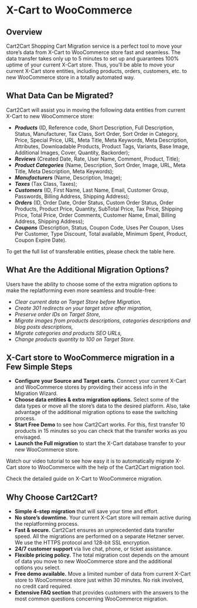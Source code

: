 # X-Cart to WooCommerce
## Overview
Cart2Cart Shopping Cart Migration service is a perfect tool to move your store’s data from X-Cart to WooCommerce store fast and seamless. The data transfer takes only up to 5 minutes to set up and guarantees 100% uptime of your current X-Cart store. Thus, you’ll be able to move your current X-Cart store entities, including products, orders, customers, etc. to new WooCommerce store in a totally automated way.

## What Data Can be Migrated?
Cart2Cart will assist you in moving the following data entities from current X-Cart to new WooCommerce store:
* **_Products_** (ID, Reference code, Short Description, Full Description, Status, Manufacturer, Tax Class, Sort Order, Sort Order in Category, Price, Special Price, URL, Meta Title, Meta Keywords, Meta Description, Attributes, Downloadable Products, Product Tags, Variants, Base Image, Additional Images, Cover, Quantity, Backorder);
* **_Reviews_** (Created Date, Rate, User Name, Comment, Product, Title);
* **_Product Categories_** (Name, Description, Sort Order, Image, URL, Meta Title, Meta Description, Meta Keywords);
* **_Manufacturers_** (Name, Description, Image);
* **_Taxes_** (Tax Class, Taxes);
* **_Customers_** (ID, First Name, Last Name, Email, Customer Group, Passwords, Billing Address, Shipping Address);
* **_Orders_** (ID, Order Date, Order Status, Custom Order Status, Order Products, Product Price, Quantity, SubTotal Price, Tax Price, Shipping Price, Total Price, Order Comments, Customer Name, Email, Billing Address, Shipping Address);
* **_Coupons_** (Description, Status, Coupon Code, Uses Per Coupon, Uses Per Customer, Type Discount, Total available, Minimum Spent, Product, Coupon Expire Date).


To get the full list of transferable entities, please check the table here.

## What Are the Additional Migration Options?
Users have the ability to choose some of the extra migration options to make the replatforming even more seamless and trouble-free:
* _Clear current data on Target Store before Migration,_
* _Create 301 redirects on your target store after migration,_
* _Preserve order IDs on Target Store,_
* _Migrate images from products descriptions, categories descriptions and blog posts descriptions,_
* _Migrate categories and products SEO URLs,_
* _Change products quantity to 100 on Target Store._

## X-Cart store to WooCommerce migration in a Few Simple Steps
* **Configure your Source and Target carts.** Connect your current X-Cart and WooCommerce stores by providing their access info in the Migration Wizard.
* **Choose data entities & extra migration options.** Select some of the data types or move all the store’s data to the desired platform. Also, take advantage of the additional migration options to ease the switching process.
* **Start Free Demo** to see how Cart2Cart works. For this, first transfer 10 products in 15 minutes so you can check that the transfer works as you envisaged.
* **Launch the Full migration** to start the X-Cart database transfer to your new WooCommerce store.


Watch our video tutorial to see how easy it is to automatically migrate X-Cart store to WooCommerce with the help of the Cart2Cart migration tool.

Check the detailed guide on X-Cart to WooCommerce migration. 

## Why Choose Cart2Cart?
* **Simple 4-step migration** that will save your time and effort.
* **No store’s downtime.** Your current X-Cart store will remain active during the replatforming process.
* **Fast & secure.** Cart2Cart ensures an unprecedented data transfer speed. All the migrations are performed on a separate Hetzner server. We use the HTTPS protocol and 128-bit SSL encryption.
* **24/7 customer support** via live chat, phone, or ticket assistance.
* **Flexible pricing policy.** The total migration cost depends on the amount of data you move to new WooCommerce store and the additional options you select.
* **Free demo available.** Move a limited number of data from current X-Cart store to WooCommerce store just within 30 minutes. No risk involved, no credit card required.
* **Extensive FAQ section** that provides customers with the answers to the most common questions concerning WooCommerce migration.
